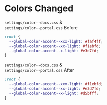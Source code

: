 # Colors Changed

`settings/color--docs.css` &\
`settings/color--portal.css` Before

```css
:root {
  --global-color-accent--xxx-light: #faf4ff;
  --global-color-accent--xx-light: #f1ebfd;
  --global-color-accent--x-light: #e3d7fd;
}
```

`settings/color--docs.css` &\
`settings/color--portal.css` After

```css
:root {
  --global-color-accent--xxx-light: #f1ebfd;
  --global-color-accent--xx-light: #e3d7fd;
  --global-color-accent--x-light: #d5bfff;
}
```
